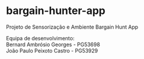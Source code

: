 # bargain-hunter-app

Projeto de Sensorização e Ambiente
Bargain Hunt App

Equipa de desenvolvimento:<br>
Bernard Ambrósio Georges - PG53698 <br>
João Paulo Peixoto Castro - PG53929